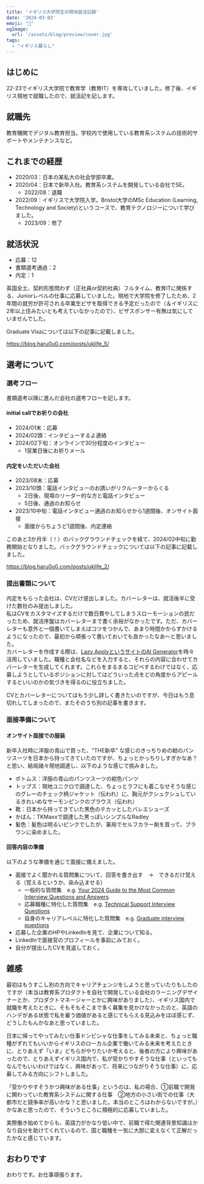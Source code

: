 ```yaml
---
title: 'イギリス大学院生の現地就活記録'
date: '2024-03-03'
emoji: "🎉"
ogImage:
  url: '/assets/blog/preview/cover.jpg'
tags:
  - "イギリス暮らし"
---
```


## はじめに

22-23でイギリス大学院で教育学（教育IT）を専攻していました。修了後、イギリス現地で就職したので、就活記を記します。

## 就職先

教育機関でデジタル教育担当。学校内で使用している教育系システムの技術的サポートやメンテナンスなど。

## これまでの経歴

- 2020/03：日本の某私大の社会学部卒業。
- 2020/04：日本で新卒入社。教育系システムを開発している会社でSE。 
  - 2022/08：退職
- 2022/09：イギリスで大学院入学。Bristol大学のMSc Education (Learning, Technology and Society)というコースで、教育テクノロジーについて学びました。
  - 2023/09：修了

## 就活状況

- 応募：12 
- 書類選考通過：2
- 内定：1

英国全土、契約形態問わず（正社員or契約社員）フルタイム、教育ITに関係する、Juniorレベルの仕事に応募していました。現地で大学院を修了したため、2年間の就労が許可される卒業生ビザを取得できる予定だったので（＆イギリスに2年以上住みたいとも考えていなかったので）、ビザスポンサー有無は気にしていませんでした。

Graduate Visaについては以下の記事に記載しました。

https://blog.haru0u0.com/posts/uklife_5/

## 選考について
### 選考フロー

書類選考以降に進んだ会社の選考フローを記します。

#### initial callでお祈りの会社

- 2024/01末：応募
- 2024/02頭：インタビューするよ連絡
- 2024/02下旬：オンラインで30分程度のインタビュー
  - 1営業日後にお祈りメール

#### 内定をいただいた会社

- 2023/08末：応募
- 2023/10頭：電話インタビューのお誘いがリクルーターからくる
  - 2日後、現場のリーダー的な方と電話インタビュー
  - 5日後、通過のお知らせ
- 2023/10中旬：電話インタビュー通過のお知らせから1週間後、オンサイト面接
  - 面接からちょうど1週間後、内定連絡

このあと3か月半（！）のバックグラウンドチェックを経て、2024/02中旬に勤務開始となりました。バックグラウンドチェックについては以下の記事に記載しました。

https://blog.haru0u0.com/posts/uklife_2/

### 提出書類について

内定をもらった会社は、CVだけ提出しました。カバーレターは、就活後半に受けた数社のみ提出しました。<br>
私はCVをカスタマイズするだけで数日費やしてしまうスローモーションの民だったため、就活序盤はカバーレターまで書く余裕がなかったです。ただ、カバーレターも意外と一個書いてしまえばコツをつかんで、あまり時間かからずかけるようになったので、最初から頑張って書いておいても良かったなあ～と思いました。<br>
カバーレターを作成する際は、[Lazy ApplyというサイトのAI Generator](https://lazyapply.com/cover-letter-generator
)を時々活用していました。職種と会社名などを入力すると、それらの内容に合わせてカバーレターを生成してくれます。これらをまるまるコピペするわけではなく、応募しようとしているポジションに対してはどういった点をどの角度からアピールするといいのかの気づきを得るのに役立ちました。<br>

CVとカバーレターについてはもう少し詳しく書きたいのですが、今日はもう息切れしてしまったので、またそのうち別の記事を書きます。

### 面接準備について
#### オンサイト面接での服装

新卒入社時に洋服の青山で買った、"THE新卒" な感じのきっちりめの紺のパンツスーツを日本から持ってきていたのですが、ちょっとかっちりしすぎかなあ？と思い、結局諸々現地調達し、以下のような感じで挑みました。
- ボトムス：洋服の青山のパンツスーツの紺色パンツ
- トップス：現地ユニクロで調達した、ちょっとラフにも着こなせそうな感じのグレーのチェック柄ジャケット（伝われ）に、胸元がクシュクシュしているきれいめなサーモンピンクのブラウス（伝われ）
- 靴：日本から持ってきていた黒色のテカッとしたバレエシューズ
- かばん：TKMaxxで調達した黒っぽいシンプルなRadley
- 髪色：髪色は明るいピンクでしたが、薬局でセルフカラー剤を買って、ブラウンに染めました。

#### 回答内容の準備

以下のような準備を通じて面接に備えました。

- 面接でよく聞かれる質問集について、回答を書き出す　→　できるだけ覚える（覚えるというか、染み込ませる）
    - 一般的な質問集　e.g. [Your 2024 Guide to the Most Common Interview Questions and Answers](https://www.themuse.com/advice/interview-questions-and-answers)
    - 応募職種に特化した質問集　e.g. [Technical Support Interview Questions](https://www.indeed.com/hire/interview-questions/technical-support)
    - 自身のキャリアレベルに特化した質問集　e.g. [Graduate interview questions](https://www.reed.co.uk/career-advice/graduate-interview-questions/)
- 応募した企業のHPやLinkedInを見て、企業について知る。
- LinkedInで面接官のプロフィールを事前にみておく。
- 自分が提出したCVを見返しておく。

## 雑感

最初はもうすこし別の方向でキャリアチェンジをしようと思っていたりもしたのですが（本当は教育系プロダクトを自社で開発している会社のラーニングデザイナーとか、プロダクトマネージャーとかに興味がありました）、イギリス国内で就職を考えたときに、そもそもそこまで多く募集を見かけなかったのと、英語のハンデがある状態で私を雇う価値があると感じてもらえる見込みをほぼ感じず、どうしたもんかなあと思っていました。<br>

日本に帰ってやってみたい仕事ドンピシャな仕事をしてみる未来と、ちょっと職種がずれてもいいからイギリスのローカル企業で働いてみる未来を考えたときに、とりあえず「いま」どちらがやりたいか考えると、後者の方により興味があったので、とりあえずイギリス国内で、私が受かりやすそうな仕事（といってもなんでもいいわけではなく、興味があって、将来につながりそうな仕事）に、応募してみる方向にシフトしました。<br>

「受かりやすそうかつ興味がある仕事」というのは、私の場合、①前職で開発に関わっていた教育系システムに関する仕事　②地方の小さい街での仕事（大都市だと競争率が高いかな？と思いました。本当のところはわからないですが。）　かなあと思ったので、そういうところに積極的に応募していました。<br>

実際働き始めてからも、英語力がかなり低い中で、前職で得た関連背景知識はかなり自分を助けてくれているので、国と職種を一気に大胆に変えなくて正解だったかなと感じています。<br>

## おわりです

おわりです。お仕事頑張ります。